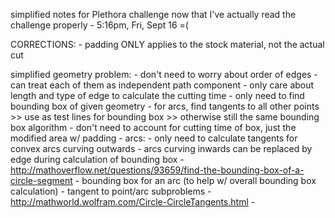 simplified notes for Plethora challenge now that I've actually read the challenge properly - 5:16pm, Fri, Sept 16 =(

CORRECTIONS:
	- padding ONLY applies to the stock material, not the actual cut

simplified geometry problem:
	- don't need to worry about order of edges
		- can treat each of them as independent path component
		- only care about length and type of edge to calculate the cutting time
	- only need to find bounding box of given geometry
		- for arcs, find tangents to all other points >> use as test lines for bounding box >> otherwise still the same bounding box algorithm
		- don't need to account for cutting time of box, just the modified area w/ padding
	- arcs:
		- only need to calculate tangents for convex arcs curving outwards
		- arcs curving inwards can be replaced by edge during calculation of bounding box
		- http://mathoverflow.net/questions/93659/find-the-bounding-box-of-a-circle-segment
			- bounding box for an arc (to help w/ overall bounding box calculation)
		- tangent to point/arc subproblems
			- http://mathworld.wolfram.com/Circle-CircleTangents.html
			- 